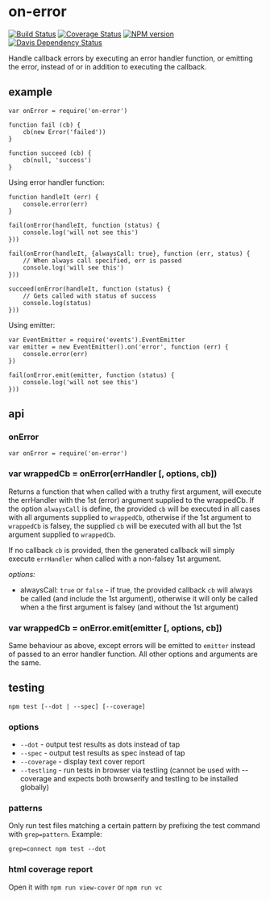 # on-error

[![Build Status](https://travis-ci.org/jasonpincin/on-error.svg?branch=master)](https://travis-ci.org/jasonpincin/on-error)
[![Coverage Status](https://coveralls.io/repos/jasonpincin/on-error/badge.png?branch=master)](https://coveralls.io/r/jasonpincin/on-error?branch=master)
[![NPM version](https://badge.fury.io/js/on-error.png)](http://badge.fury.io/js/on-error)
[![Davis Dependency Status](https://david-dm.org/jasonpincin/on-error.png)](https://david-dm.org/jasonpincin/on-error)

Handle callback errors by executing an error handler function, or emitting the error, instead of or in 
addition to executing the callback.

## example

```
var onError = require('on-error')

function fail (cb) {
    cb(new Error('failed'))
}

function succeed (cb) {
    cb(null, 'success')
}
```

Using error handler function:
```
function handleIt (err) {
    console.error(err)
}

fail(onError(handleIt, function (status) {
    console.log('will not see this')
}))

fail(onError(handleIt, {alwaysCall: true}, function (err, status) {
    // When always call specified, err is passed
    console.log('will see this')
}))

succeed(onError(handleIt, function (status) {
    // Gets called with status of success
    console.log(status)
}))
```

Using emitter:
```
var EventEmitter = require('events').EventEmitter
var emitter = new EventEmitter().on('error', function (err) {
    console.error(err)
})

fail(onError.emit(emitter, function (status) {
    console.log('will not see this')
}))
```

## api

### onError

`var onError = require('on-error')`

### var wrappedCb = onError(errHandler [, options, cb])

Returns a function that when called with a truthy first argument, will execute the errHandler
with the 1st (error) argument supplied to the wrappedCb. If the option `alwaysCall` is define, 
the provided `cb` will be executed in all cases with all arguments supplied to `wrappedCb`, otherwise 
if the 1st argument to `wrappedCb` is falsey, the supplied `cb` will be executed with all but the 
1st argument supplied to `wrappedCb`.

If no callback `cb` is provided, then the generated callback will simply execute `errHandler` when 
called with a non-falsey 1st argument.

*options:*
- alwaysCall: `true` or `false` - if true, the provided callback `cb` will always be called (and include 
  the 1st argument), otherwise it will only be called when a the first argument is falsey (and without the 
  1st argument)

### var wrappedCb = onError.emit(emitter [, options, cb])

Same behaviour as above, except errors will be emitted to `emitter` instead of passed to an error handler 
function. All other options and arguments are the same.


## testing

`npm test [--dot | --spec] [--coverage]`

### options

* `--dot` - output test results as dots instead of tap
* `--spec` - output test results as spec instead of tap
* `--coverage` - display text cover report
* `--testling` - run tests in browser via testling (cannot be used with --coverage and 
  expects both browserify and testling to be installed globally)
  

### patterns

Only run test files matching a certain pattern by prefixing the 
test command with `grep=pattern`. Example:

```
grep=connect npm test --dot
```

### html coverage report

Open it with `npm run view-cover` or `npm run vc`
